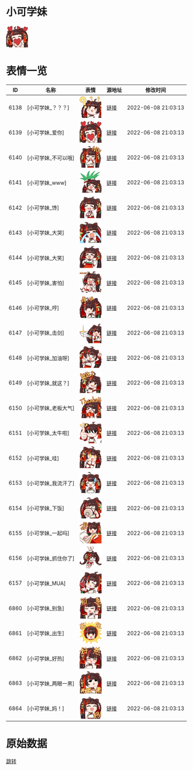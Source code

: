 # 小可学妹

<img src="./cover.png" height="60" alt="cover" />

# 表情一览

|ID|名称|表情|源地址|修改时间|
|----|----|----|----|----|
|6138|[小可学妹_？？？]|<img src="./pic/006138_%5B小可学妹_？？？%5D.png" height="60" alt="？？？"/>|[链接](http://i0.hdslb.com/bfs/emote/67251abf795637134e30c6504898d2b4950768dd.png)|2022-06-08 21:03:13|
|6139|[小可学妹_爱你]|<img src="./pic/006139_%5B小可学妹_爱你%5D.png" height="60" alt="爱你"/>|[链接](http://i0.hdslb.com/bfs/emote/badcaad598e9964b842c0a16f33cfd9786146ecc.png)|2022-06-08 21:03:13|
|6140|[小可学妹_不可以哦]|<img src="./pic/006140_%5B小可学妹_不可以哦%5D.png" height="60" alt="不可以哦"/>|[链接](http://i0.hdslb.com/bfs/emote/34ee216cf96578f4c2e5ecafe413dd41d2c9c7c8.png)|2022-06-08 21:03:13|
|6141|[小可学妹_www]|<img src="./pic/006141_%5B小可学妹_www%5D.png" height="60" alt="www"/>|[链接](http://i0.hdslb.com/bfs/emote/69df0990d41bfb0a599d3354ef9aedff6c37680e.png)|2022-06-08 21:03:13|
|6142|[小可学妹_馋]|<img src="./pic/006142_%5B小可学妹_馋%5D.png" height="60" alt="馋"/>|[链接](http://i0.hdslb.com/bfs/emote/d7cb1992fd18472c5808c83c38acb8875b09ed1b.png)|2022-06-08 21:03:13|
|6143|[小可学妹_大哭]|<img src="./pic/006143_%5B小可学妹_大哭%5D.png" height="60" alt="大哭"/>|[链接](http://i0.hdslb.com/bfs/emote/57c881e65faea218adcc074e4260725496c1325a.png)|2022-06-08 21:03:13|
|6144|[小可学妹_大笑]|<img src="./pic/006144_%5B小可学妹_大笑%5D.png" height="60" alt="大笑"/>|[链接](http://i0.hdslb.com/bfs/emote/cf512746f1d4844fc6571a6566ca87fdd7be0e6b.png)|2022-06-08 21:03:13|
|6145|[小可学妹_害怕]|<img src="./pic/006145_%5B小可学妹_害怕%5D.png" height="60" alt="害怕"/>|[链接](http://i0.hdslb.com/bfs/emote/b5de265df2ad3d3084553664976f77f0d9f2f583.png)|2022-06-08 21:03:13|
|6146|[小可学妹_哼]|<img src="./pic/006146_%5B小可学妹_哼%5D.png" height="60" alt="哼"/>|[链接](http://i0.hdslb.com/bfs/emote/da3371041432d46bb72e4eb89ff91ab109940fc2.png)|2022-06-08 21:03:13|
|6147|[小可学妹_击剑]|<img src="./pic/006147_%5B小可学妹_击剑%5D.png" height="60" alt="击剑"/>|[链接](http://i0.hdslb.com/bfs/emote/69e7dd1e02d01f35e41d34b868ee696aba225f4c.png)|2022-06-08 21:03:13|
|6148|[小可学妹_加油呀]|<img src="./pic/006148_%5B小可学妹_加油呀%5D.png" height="60" alt="加油呀"/>|[链接](http://i0.hdslb.com/bfs/emote/a626e62fad36c9575f8c6e563107fe36336c1bb2.png)|2022-06-08 21:03:13|
|6149|[小可学妹_就这？]|<img src="./pic/006149_%5B小可学妹_就这？%5D.png" height="60" alt="就这？"/>|[链接](http://i0.hdslb.com/bfs/emote/2d4ab098546ed6691a44a9e7a9f138bf16f3b417.png)|2022-06-08 21:03:13|
|6150|[小可学妹_老板大气]|<img src="./pic/006150_%5B小可学妹_老板大气%5D.png" height="60" alt="老板大气"/>|[链接](http://i0.hdslb.com/bfs/emote/f5fadc61fd4da10fca13cc352e9a37663c21daf6.png)|2022-06-08 21:03:13|
|6151|[小可学妹_太牛啦]|<img src="./pic/006151_%5B小可学妹_太牛啦%5D.png" height="60" alt="太牛啦"/>|[链接](http://i0.hdslb.com/bfs/emote/7bbaf0d0652dee4bf0c5a7219f4aa77617e52fd9.png)|2022-06-08 21:03:13|
|6152|[小可学妹_哇]|<img src="./pic/006152_%5B小可学妹_哇%5D.png" height="60" alt="哇"/>|[链接](http://i0.hdslb.com/bfs/emote/3a48dd5252c4f859318f459eebd4214beb7eb78b.png)|2022-06-08 21:03:13|
|6153|[小可学妹_我流汗了]|<img src="./pic/006153_%5B小可学妹_我流汗了%5D.png" height="60" alt="我流汗了"/>|[链接](http://i0.hdslb.com/bfs/emote/82a02fe96f0332053aff0e60b5ce9bbf199bdfa5.png)|2022-06-08 21:03:13|
|6154|[小可学妹_下饭]|<img src="./pic/006154_%5B小可学妹_下饭%5D.png" height="60" alt="下饭"/>|[链接](http://i0.hdslb.com/bfs/emote/b51f3849565496419047e645c05043e31452e294.png)|2022-06-08 21:03:13|
|6155|[小可学妹_一起吗]|<img src="./pic/006155_%5B小可学妹_一起吗%5D.png" height="60" alt="一起吗"/>|[链接](http://i0.hdslb.com/bfs/emote/a906c2b4c5cb4d57892ce4eebd9eb846f350da12.png)|2022-06-08 21:03:13|
|6156|[小可学妹_抓住你了]|<img src="./pic/006156_%5B小可学妹_抓住你了%5D.png" height="60" alt="抓住你了"/>|[链接](http://i0.hdslb.com/bfs/emote/49eac8e2502932eabacc3109a7cb4681f8d5b788.png)|2022-06-08 21:03:13|
|6157|[小可学妹_MUA]|<img src="./pic/006157_%5B小可学妹_MUA%5D.png" height="60" alt="MUA"/>|[链接](http://i0.hdslb.com/bfs/emote/1f57e4ce11f5767801e357e0870ce501a2299271.png)|2022-06-08 21:03:13|
|6860|[小可学妹_别急]|<img src="./pic/006860_%5B小可学妹_别急%5D.png" height="60" alt="别急"/>|[链接](http://i0.hdslb.com/bfs/emote/34e5417d0d7ba9994226198ca94030bd0b6ec4c8.png)|2022-06-08 21:03:13|
|6861|[小可学妹_出生]|<img src="./pic/006861_%5B小可学妹_出生%5D.png" height="60" alt="出生"/>|[链接](http://i0.hdslb.com/bfs/emote/30eb8f6f6e710203468fb1b813eae2cf7653813c.png)|2022-06-08 21:03:13|
|6862|[小可学妹_好热]|<img src="./pic/006862_%5B小可学妹_好热%5D.png" height="60" alt="好热"/>|[链接](http://i0.hdslb.com/bfs/emote/6892a3b67b1968c550fdd110e9ff8f995973a44b.png)|2022-06-08 21:03:13|
|6863|[小可学妹_两眼一黑]|<img src="./pic/006863_%5B小可学妹_两眼一黑%5D.png" height="60" alt="两眼一黑"/>|[链接](http://i0.hdslb.com/bfs/emote/66b17fa948ce00a66f260b202dff5bb943103c6c.png)|2022-06-08 21:03:13|
|6864|[小可学妹_妈！]|<img src="./pic/006864_%5B小可学妹_妈！%5D.png" height="60" alt="妈！"/>|[链接](http://i0.hdslb.com/bfs/emote/f981f58805c354d7f7ee3464cd64eaff7e9f14ad.png)|2022-06-08 21:03:13|

# 原始数据

[跳转](./raw.json)

